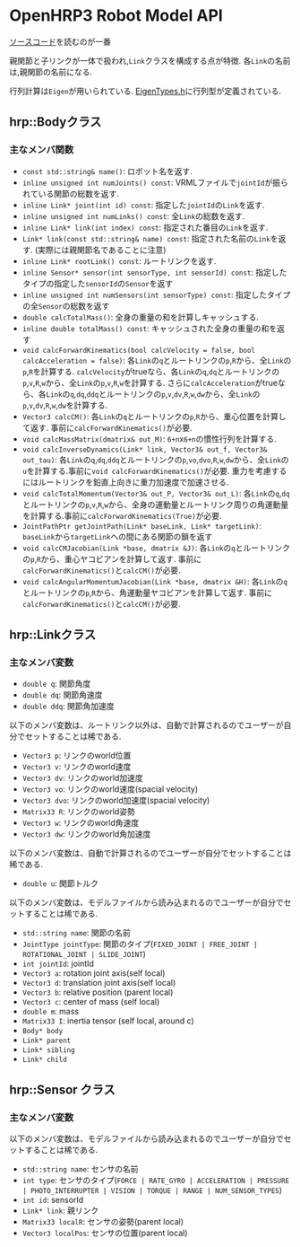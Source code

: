 # OpenHRP3 Robot Model API

[ソースコード](https://github.com/fkanehiro/openhrp3/tree/master/hrplib/hrpModel)を読むのが一番

親関節と子リンクが一体で扱われ,`Link`クラスを構成する点が特徴. 各`Link`の名前は,親関節の名前になる.

行列計算は`Eigen`が用いられている. [EigenTypes.h](https://github.com/fkanehiro/openhrp3/blob/master/hrplib/hrpUtil/EigenTypes.h)に行列型が定義されている.

## hrp::Bodyクラス
### 主なメンバ関数
- `const std::string& name()`: ロボット名を返す.
- `inline unsigned int numJoints() const`: VRMLファイルで`jointId`が振られている関節の総数を返す.
- `inline Link* joint(int id) const`: 指定した`jointId`の`Link`を返す.
- `inline unsigned int numLinks() const`: 全`Link`の総数を返す.
- `inline Link* link(int index) const`: 指定された番目の`Link`を返す.
- `Link* link(const std::string& name) const`: 指定された名前の`Link`を返す. (実際には親関節名であることに注意)
- `inline Link* rootLink() const`: ルートリンクを返す.
- `inline Sensor* sensor(int sensorType, int sensorId) const`: 指定したタイプの指定した`sensorId`の`Sensor`を返す
- `inline unsigned int numSensors(int sensorType) const`: 指定したタイプの全`Sensor`の総数を返す
- `double calcTotalMass()`: 全身の重量の和を計算しキャッシュする.
- `inline double totalMass() const`: キャッシュされた全身の重量の和を返す
- `void calcForwardKinematics(bool calcVelocity = false, bool calcAcceleration = false)`: 各`Link`の`q`とルートリンクの`p`,`R`から、全`Link`の`p`,`R`を計算する. `calcVelocity`がtrueなら、各`Link`の`q`,`dq`とルートリンクの`p`,`v`,`R`,`w`から、全`Link`の`p`,`v`,`R`,`w`を計算する. さらに`calcAcceleration`がtrueなら、各`Link`の`q`,`dq`,`ddq`とルートリンクの`p`,`v`,`dv`,`R`,`w`,`dw`から、全`Link`の`p`,`v`,`dv`,`R`,`w`,`dw`を計算する.
- `Vector3 calcCM()`: 各`Link`の`q`とルートリンクの`p`,`R`から、重心位置を計算して返す. 事前に`calcForwardKinematics()`が必要.
- `void calcMassMatrix(dmatrix& out_M)`: `6+n`x`6+n`の慣性行列を計算する.
- `void calcInverseDynamics(Link* link, Vector3& out_f, Vector3& out_tau)`: 各`Link`の`q`,`dq`,`ddq`とルートリンクの`p`,`vo`,`dvo`,`R`,`w`,`dw`から、全`Link`の`u`を計算する.事前に`void calcForwardKinematics()`が必要. 重力を考慮するにはルートリンクを鉛直上向きに重力加速度で加速させる.
- `void calcTotalMomentum(Vector3& out_P, Vector3& out_L)`: 各`Link`の`q`,`dq`とルートリンクの`p`,`v`,`R`,`w`から、全身の運動量とルートリンク周りの角運動量を計算する.事前に`calcForwardKinematics(True)`が必要. 
- `JointPathPtr getJointPath(Link* baseLink, Link* targetLink)`: `baseLink`から`targetLink`への間にある関節の鎖を返す
- `void calcCMJacobian(Link *base, dmatrix &J)`: 各`Link`の`q`とルートリンクの`p`,`R`から、重心ヤコビアンを計算して返す. 事前に`calcForwardKinematics()`と`calcCM()`が必要.
- `void calcAngularMomentumJacobian(Link *base, dmatrix &H)`: 各`Link`の`q`とルートリンクの`p`,`R`から、角運動量ヤコビアンを計算して返す. 事前に`calcForwardKinematics()`と`calcCM()`が必要.

## hrp::Linkクラス
### 主なメンバ変数
- `double q`: 関節角度
- `double dq`: 関節角速度
- `double ddq`: 関節角加速度

以下のメンバ変数は、ルートリンク以外は、自動で計算されるのでユーザーが自分でセットすることは稀である.
- `Vector3 p`: リンクのworld位置
- `Vector3 v`: リンクのworld速度
- `Vector3 dv`: リンクのworld加速度
- `Vector3 vo`: リンクのworld速度(spacial velocity)
- `Vector3 dvo`: リンクのworld加速度(spacial velocity)
- `Matrix33 R`: リンクのworld姿勢
- `Vector3 w`: リンクのworld角速度
- `Vector3 dw`: リンクのworld角加速度

以下のメンバ変数は、自動で計算されるのでユーザーが自分でセットすることは稀である.
- `double u`: 関節トルク

以下のメンバ変数は、モデルファイルから読み込まれるのでユーザーが自分でセットすることは稀である.
- `std::string name`: 関節の名前
- `JointType jointType`: 関節のタイプ(`FIXED_JOINT | FREE_JOINT | ROTATIONAL_JOINT | SLIDE_JOINT`)
- `int jointId`: jointId
- `Vector3 a`: rotation joint axis(self local)
- `Vector3 d`: translation joint axis(self local)
- `Vector3 b`: relative position (parent local)
- `Vector3 c`: center of mass (self local)
- `double m`: mass
- `Matrix33 I`: inertia tensor (self local, around c)
- `Body* body`
- `Link* parent`
- `Link* sibling`
- `Link* child`

## hrp::Sensor クラス
### 主なメンバ変数
以下のメンバ変数は、モデルファイルから読み込まれるのでユーザーが自分でセットすることは稀である.
- `std::string name`: センサの名前
- `int type`: センサのタイプ(`FORCE | RATE_GYRO | ACCELERATION | PRESSURE | PHOTO_INTERRUPTER | VISION | TORQUE | RANGE | NUM_SENSOR_TYPES`)
- `int id`: sensorId
- `Link* link`: 親リンク
- `Matrix33 localR`: センサの姿勢(parent local)
- `Vector3 localPos`: センサの位置(parent local)

